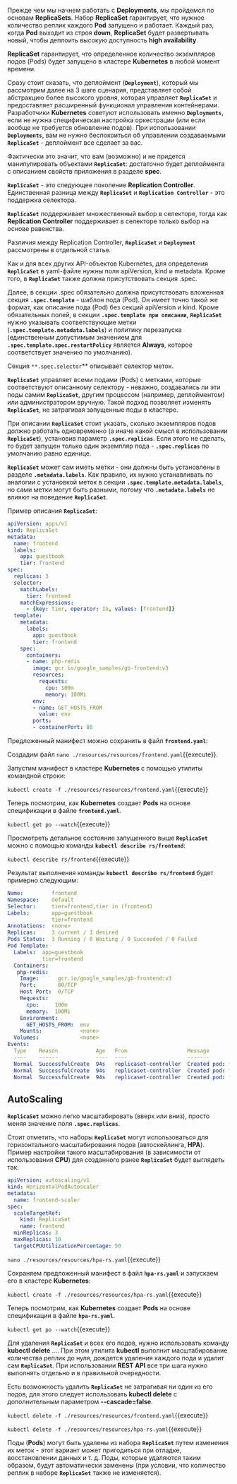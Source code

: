 Прежде чем мы начнем работать с **Deployments**, мы пройдемся по основам **ReplicaSets**. Набор **ReplicaSet** гарантирует, что нужное количество реплик каждого **Pod** запущено и работает. Каждый раз, когда **Pod** выходит из строя **down**, **ReplicaSet** будет развертывать новый, чтобы деплоить высокую доступность **high availability**.

**ReplicaSet** гарантирует, что определенное количество экземпляров подов (Pods) будет запущено в кластере **Kubernetes** в любой момент времени. 

Сразу стоит сказать, что деплоймент (**`Deployment`**), который мы рассмотрим далее на 3 шаге сценария, представляет собой абстракцию более высокого уровня, которая управляет **`ReplicaSet`** и предоставляет расширенный функционал управления контейнерами. Разработчики **Kubernetes** советуют использовать именно **`Deployments`**, если не нужна специфическая настройка оркестрации (или если вообще не требуется обновление подов). При использовании **`Deployments`**, вам не нужно беспокоиться об управлении создаваемыми **`ReplicaSet`** - деплоймент все сделает за вас.

Фактически это значит, что вам (возможно) и не придется манипулировать объектами **`ReplicaSet`**: достаточно будет деплоймента с описанием свойств приложения в разделе **spec**.

**`ReplicaSet`** - это следующее поколение **Replication Controller**. Единственная разница между **`ReplicaSet`** и **`Replication Controller`** - это поддержка селектора.

**`ReplicaSet`** поддерживает множественный выбор в селекторе, тогда как **Replication Controller** поддерживает в селекторе только выбор на основе равенства.

Различия между Replication Controller, **`ReplicaSet`** и **`Deployment`** рассмотрены в отдельной статье.

Как и для всех других API-объектов Kubernetes, для определения **`ReplicaSet`** в yaml-файле нужны поля apiVersion, kind и metadata. Кроме того, в **`ReplicaSet`** также должна присутствовать секция .spec.

Далее, в секции .spec обязательно должна присутствовать вложенная секция **`.spec.template`** - шаблон пода (Pod). Он имеет точно такой же формат, как описание пода (Pod) без секций apiVersion и kind. Кроме обязательных полей, в секции **`.spec.template при описании`**, **`ReplicaSet`** нужно указывать соответствующие метки (**`.spec.template.metadata.labels`**) и политику перезапуска (единственным допустимым значением для **`.spec.template.spec.restartPolicy`** является **Always**, которое соответствует значению по умолчанию).

Секция `**.spec.selector`** описывает селектор меток.

**`ReplicaSet`** управляет всеми подами (Pods) с метками, которые соответствуют описанному селектору - неважно, создавались ли эти поды самим **`ReplicaSet`**, другим процессом (например, деплойментом) или администратором вручную. Такой подход позволяет изменять **`ReplicaSet`**, не затрагивая запущенные поды в кластере.

При описании **`ReplicaSet`** стоит указать, сколько экземпляров подов должно работать одновременно (а иначе какой смысл в использовании **`ReplicaSet`**), установив параметр **`.spec.replicas`**. Если этого не сделать, то будет запущен только один экземпляр пода - **`.spec.replicas`** по умолчанию равно единице.

**`ReplicaSet`** может сам иметь метки - они должны быть установлены в разделе **`.metadata.labels`**. Как правило, их нужно устанавливать по аналогии с установкой меток в секции **`.spec.template.metadata.labels`**, но сами метки могут быть разными, потому что **`.metadata.labels`** не влияют на поведение **`ReplicaSet`**.

Пример описания **`ReplicaSet`**:

```yaml
apiVersion: apps/v1
kind: ReplicaSet
metadata:
  name: frontend
  labels:
    app: guestbook
    tier: frontend
spec:
  replicas: 3
  selector:
    matchLabels:
      tier: frontend
    matchExpressions:
      - {key: tier, operator: In, values: [frontend]}
  template:
    metadata:
      labels:
        app: guestbook
        tier: frontend
    spec:
      containers:
      - name: php-redis
        image: gcr.io/google_samples/gb-frontend:v3
        resources:
          requests:
            cpu: 100m
            memory: 100Mi
        env:
        - name: GET_HOSTS_FROM
          value: env
        ports:
        - containerPort: 80
```


Предложенный манифест можно сохранить в файл **`frontend.yaml`**:

Создадим файл `nano ./resources/resources/frontend.yaml`{{execute}}.

Запустим манифест в кластере **Kubernetes** с помощью утилиты командной строки:

`kubectl create -f ./resources/resources/frontend.yaml`{{execute}}

Теперь посмотрим, как **Kubernetes** создает  **Pods**  на основе спецификации в файле **`frontend.yaml`**.

`kubectl get po --watch`{{execute}}

Просмотреть детальное состояние запущенного выше **`ReplicaSet`** можно с помощью команды **`kubectl describe rs/frontend`**:

`kubectl describe rs/frontend`{{execute}}

Pезультат выполнения команды **`kubectl describe rs/frontend`** будет примерно следующим: 

```yaml
Name:         frontend
Namespace:    default
Selector:     tier=frontend,tier in (frontend)
Labels:       app=guestbook
              tier=frontend
Annotations:  <none>
Replicas:     3 current / 3 desired
Pods Status:  3 Running / 0 Waiting / 0 Succeeded / 0 Failed
Pod Template:
  Labels:  app=guestbook
           tier=frontend
  Containers:
   php-redis:
    Image:      gcr.io/google_samples/gb-frontend:v3
    Port:       80/TCP
    Host Port:  0/TCP
    Requests:
      cpu:     100m
      memory:  100Mi
    Environment:
      GET_HOSTS_FROM:  env
    Mounts:            <none>
  Volumes:             <none>
Events:
  Type    Reason            Age   From                   Message
  ----    ------            ----  ----                   -------
  Normal  SuccessfulCreate  94s   replicaset-controller  Created pod: frontend-z6s75
  Normal  SuccessfulCreate  94s   replicaset-controller  Created pod: frontend-db94c
  Normal  SuccessfulCreate  94s   replicaset-controller  Created pod: frontend-9v28p
```





## AutoScaling

**`ReplicaSet`** можно легко масштабировать (вверх или вниз), просто меняя значение поля **`.spec.replicas`**.

Стоит отметить, что наборы **`ReplicaSet`** могут использоваться для горизонтального масштабирования подов (автоскейлинга, **HPA**). Пример настройки такого масштабирования (в зависимости от использования **CPU**) для созданного ранее **`ReplicaSet`** будет выглядеть так:

```yaml
apiVersion: autoscaling/v1
kind: HorizontalPodAutoscaler
metadata:
  name: frontend-scaler
spec:
  scaleTargetRef:
    kind: ReplicaSet
    name: frontend
  minReplicas: 3
  maxReplicas: 10
  targetCPUUtilizationPercentage: 50
```

`nano ./resources/resources/hpa-rs.yaml`{{execute}}

Сохраняем предложенный манифест в файл **`hpa-rs.yaml`** и запускаем его в кластере **Kubernetes**:

`kubectl create -f ./resources/resources/hpa-rs.yaml`{{execute}}

Теперь посмотрим, как **Kubernetes** создает  **Pods**  на основе спецификации в файле **`hpa-rs.yaml`**.

`kubectl get po --watch`{{execute}}

Для удаления **`ReplicaSet`** и всех его подов, нужно использовать команду **kubectl delete** .... При этом утилита **kubectl** выполнит масштабирование количества реплик до нуля, дождется удаления каждого пода и удалит сам **`ReplicaSet`**. При использовании **REST API** все три шага нужно выполнять отдельно и в правильной очередности.

Есть возможность удалить **`ReplicaSet`** не затрагивая ни один из его подов, для этого следует использовать **kubectl delete** с дополнительным параметром **--cascade=false**.

`kubectl delete -f ./resources/resources/frontend.yaml`{{execute}}

`kubectl delete -f ./resources/resources/hpa-rs.yaml`{{execute}}

Поды (**Pods**) могут быть удалены из набора **`ReplicaSet`** путем изменения их меток - этот вариант может пригодиться при отладке, восстановлении данных и т. д. Поды, которые удаляются таким образом, будут автоматически заменены (при условии, что количество реплик в наборе **`ReplicaSet`** также не изменяется).
